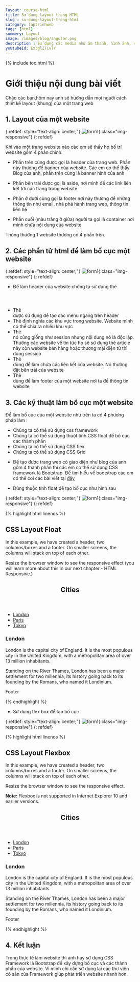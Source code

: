 ```yaml
---
layout: course-html
title: Sử dụng layout trong HTML
slug : su-dung-layout-trong-html
category: laptrinhweb
tags: [html]
summery: Layout
image: /images/blog/angular.png
description : Sử dụng các media như âm thanh, hình ảnh, video để nhúng vào trong HTML trong lập trình web
youtubeId: Ex3glZTCvlY
---
```


{% include toc.html %}

# **Giới thiệu nội dung bài viết**

Chào các bạn,hôm nay anh sẽ hướng dẫn mọi người cách thiết kế layout (khung) của một trang web

## **1. Layout của một website**

{:refdef: style="text-align: center;"}
![form1](/images/post/html/layout.png){:class="img-responsive"}
{: refdef}

Khi vào một trang website nào các em sẽ thấy họ bố trí website gồm 4 phần chính. 

- Phần trên cùng được gọi là header của trang web. Phần này thường để banner của website. Các em có thể thấy Blog của anh, phần trên cùng là banner hình của anh

- Phần bên trái được gọi là aside, nơi mình để các link liên kết tới các trang trong website

- Phần ở dưới cùng gọi là footer nơi này thường để những thông tin như email, nhà phá hành trang web, thông tin liên hệ

- Phần cuối (màu trắng ở giữa) người ta gọi là container nơi mình chứa nội dung của website 

Thông thường 1 website thường có 4 phần trên.

## **2. Các phần tử html để làm bố cục một website**

{:refdef: style="text-align: center;"}
![form1](/images/post/html/layout1.png){:class="img-responsive"}
{: refdef}

- Để làm header của website chúng ta sử dụng thẻ <header> 
- Thẻ <nav> được sử dụng để tạo các menu ngang trên header
- Thẻ <session> định nghĩa các khu vực trong website. Website mình có thể chia ra nhiều khu vực
- Thẻ <article> nó cũng giống như session nhưng nội dung nó là độc lập. Thường các website về tin tức họ sẽ sử dụng thẻ article này còn website bán hàng hoặc thương mại điện tử thì dùng session
- Thẻ <aside> dùng để làm chứa các liên kết của website. Nó thường đặt bên trái của website 
- Thẻ <footer> dùng để làm footer của một website nơi ta để thông tin website

## **3. Các kỹ thuật làm bố cục một website**

Để làm bố cục của một website như trên ta có 4 phương pháp làm :
+ Chúng ta có thể sử dụng css framework
+ Chúng ta có thể sử dụng thuột tính CSS float để bố cục các thành phần
+ Chúng ta có thể sử dụng CSS flex
+ Chúng ta có thể sử dụng CSS Grid


- Để tạo được trang web có giao diện như blog của anh gồm 4 thành phần thì các em có thể sử dụng CSS framework là Bootstrap. Để tìm hiểu về bootstrap các em có thể coi các bài viêt tại [đây](https://levunguyen.com/hoc-lap-trinh-bootstrap/)


- Dùng thuộc tính float để tạo bố cục như hình sau

{:refdef: style="text-align: center;"}
![form1](/images/post/html/layout.png){:class="img-responsive"}
{: refdef}

{% highlight html linenos %}
<!DOCTYPE html>
<html lang="en">
<head>
<title>CSS Template</title>
<meta charset="utf-8">
<meta name="viewport" content="width=device-width, initial-scale=1">
<style>
* {
  box-sizing: border-box;
}

body {
  font-family: Arial, Helvetica, sans-serif;
}

/* Style the header */
header {
  background-color: #666;
  padding: 30px;
  text-align: center;
  font-size: 35px;
  color: white;
}

/* Create two columns/boxes that floats next to each other */
nav {
  float: left;
  width: 30%;
  height: 300px; /* only for demonstration, should be removed */
  background: #ccc;
  padding: 20px;
}

/* Style the list inside the menu */
nav ul {
  list-style-type: none;
  padding: 0;
}

article {
  float: left;
  padding: 20px;
  width: 70%;
  background-color: #f1f1f1;
  height: 300px; /* only for demonstration, should be removed */
}

/* Clear floats after the columns */
section:after {
  content: "";
  display: table;
  clear: both;
}

/* Style the footer */
footer {
  background-color: #777;
  padding: 10px;
  text-align: center;
  color: white;
}

/* Responsive layout - makes the two columns/boxes stack on top of each other instead of next to each other, on small screens */
@media (max-width: 600px) {
  nav, article {
    width: 100%;
    height: auto;
  }
}
</style>
</head>
<body>

<h2>CSS Layout Float</h2>
<p>In this example, we have created a header, two columns/boxes and a footer. On smaller screens, the columns will stack on top of each other.</p>
<p>Resize the browser window to see the responsive effect (you will learn more about this in our next chapter - HTML Responsive.)</p>

<header>
  <h2>Cities</h2>
</header>

<section>
  <nav>
    <ul>
      <li><a href="#">London</a></li>
      <li><a href="#">Paris</a></li>
      <li><a href="#">Tokyo</a></li>
    </ul>
  </nav>
  
  <article>
    <h1>London</h1>
    <p>London is the capital city of England. It is the most populous city in the  United Kingdom, with a metropolitan area of over 13 million inhabitants.</p>
    <p>Standing on the River Thames, London has been a major settlement for two millennia, its history going back to its founding by the Romans, who named it Londinium.</p>
  </article>
</section>

<footer>
  <p>Footer</p>
</footer>

</body>
</html>

{% endhighlight %} 

- Sử dụng flex box để tạo bố cục

{:refdef: style="text-align: center;"}
![form1](/images/post/html/layout.png){:class="img-responsive"}
{: refdef}

{% highlight html linenos %}

<!DOCTYPE html>
<html lang="en">
<head>
<title>CSS Template</title>
<meta charset="utf-8">
<meta name="viewport" content="width=device-width, initial-scale=1">
<style>
* {
  box-sizing: border-box;
}

body {
  font-family: Arial, Helvetica, sans-serif;
}

/* Style the header */
header {
  background-color: #666;
  padding: 30px;
  text-align: center;
  font-size: 35px;
  color: white;
}

/* Container for flexboxes */
section {
  display: -webkit-flex;
  display: flex;
}

/* Style the navigation menu */
nav {
  -webkit-flex: 1;
  -ms-flex: 1;
  flex: 1;
  background: #ccc;
  padding: 20px;
}

/* Style the list inside the menu */
nav ul {
  list-style-type: none;
  padding: 0;
}

/* Style the content */
article {
  -webkit-flex: 3;
  -ms-flex: 3;
  flex: 3;
  background-color: #f1f1f1;
  padding: 10px;
}

/* Style the footer */
footer {
  background-color: #777;
  padding: 10px;
  text-align: center;
  color: white;
}

/* Responsive layout - makes the menu and the content (inside the section) sit on top of each other instead of next to each other */
@media (max-width: 600px) {
  section {
    -webkit-flex-direction: column;
    flex-direction: column;
  }
}
</style>
</head>
<body>

<h2>CSS Layout Flexbox</h2>
<p>In this example, we have created a header, two columns/boxes and a footer. On smaller screens, the columns will stack on top of each other.</p>
<p>Resize the browser window to see the responsive effect.</p>
<p><strong>Note:</strong> Flexbox is not supported in Internet Explorer 10 and earlier versions.</p>

<header>
  <h2>Cities</h2>
</header>

<section>
  <nav>
    <ul>
      <li><a href="#">London</a></li>
      <li><a href="#">Paris</a></li>
      <li><a href="#">Tokyo</a></li>
    </ul>
  </nav>
  
  <article>
    <h1>London</h1>
    <p>London is the capital city of England. It is the most populous city in the  United Kingdom, with a metropolitan area of over 13 million inhabitants.</p>
    <p>Standing on the River Thames, London has been a major settlement for two millennia, its history going back to its founding by the Romans, who named it Londinium.</p>
  </article>
</section>

<footer>
  <p>Footer</p>
</footer>

</body>
</html>

{% endhighlight %} 


## **4. Kết luận**

Trong thực tế làm website thì anh hay sử dụng CSS Framework là Bootstrap để xây dựng bố cục và các thành phần của website. Vì mình chỉ cần sử dụng lại các thư viện có sẳn của Framework giúp phát triển website nhanh hơn.







